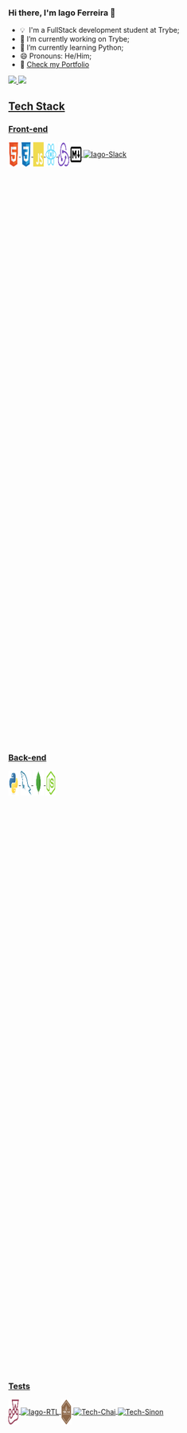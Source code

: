 
### Hi there, I'm Iago Ferreira 👋

- 💡 &nbsp;I'm a FullStack development student at Trybe;
- 🔭 I’m currently working on Trybe;
- 🌱 I’m currently learning Python;
- 😄 Pronouns: He/Him;
- 📃 <a href="https://iagopferreira.github.io/portfolio-react/" target="_blank">Check my Portfolio</a>

<section>
  <a href="https://github.com/IagoPFerreira">
  <img height="180em" src="https://github-readme-stats.vercel.app/api?username=IagoPFerreira&show_icons=true&theme=tokyonight&include_all_commits=true&count_private=true"/>
  <img height="180em" src="https://github-readme-stats.vercel.app/api/top-langs/?username=IagoPFerreira&layout=compact&langs_count=7&theme=tokyonight"/>
</section>
  
  ## Tech Stack

  ### Front-end
  
 <section style="align-items: center; height: 30vh; width: 70%; ">
  <img align="center" alt="Iago-HTML" height="50" width="6%" src="https://raw.githubusercontent.com/devicons/devicon/master/icons/html5/html5-original.svg">
  <img align="center" alt="Iago-CSS" height="50" width="6%" src="https://raw.githubusercontent.com/devicons/devicon/master/icons/css3/css3-original.svg">
  <img align="center" alt="Iago-Js" height="50" width="6%" src="https://raw.githubusercontent.com/devicons/devicon/master/icons/javascript/javascript-plain.svg">
  <img align="center" alt="Iago-React" height="50" width="6%" src="https://raw.githubusercontent.com/devicons/devicon/master/icons/react/react-original.svg">
  <img align="center" alt="Iago-Redux" height="50" width="6%" src="https://raw.githubusercontent.com/devicons/devicon/master/icons/redux/redux-original.svg">
  <img align="center" alt="Iago-Markdown" height="50" width="6%" src="https://raw.githubusercontent.com/devicons/devicon/master/icons/markdown/markdown-original.svg">
  <img align="center" alt="Iago-Slack" height="50" width="6%" src="https://img.icons8.com/color/48/000000/bootstrap.png">
</section>
 
 ### Back-end

<section style="align-items: center; height: 30vh; width: 70%; ">
  <img align="center" alt="Iago-Python"height="50" width="6%" src="https://raw.githubusercontent.com/devicons/devicon/master/icons/python/python-original.svg">
  <img align="center" alt="Iago-MySQL" height="50" width="6%" src="https://raw.githubusercontent.com/devicons/devicon/master/icons/mysql/mysql-original.svg">
  <img align="center" alt="Iago-Mongo" height="50" width="6%" src="https://raw.githubusercontent.com/devicons/devicon/master/icons/mongodb/mongodb-original.svg">
  <img align="center" alt="Iago-Nodejs" height="50" width="6%" src="https://raw.githubusercontent.com/devicons/devicon/master/icons/nodejs/nodejs-original.svg">
</section>

 ### Tests

<section style="align-items: center; height: 30vh; width: 70%; ">
  <img align="center" alt="Iago-Jest" height="50" width="6%" src="https://raw.githubusercontent.com/devicons/devicon/master/icons/jest/jest-plain.svg">
  <img align="center" alt="Iago-RTL" height="50" width="6%" src="https://testing-library.com/img/octopus-128x128.png"/>
  <img align="center" alt="Tech-Mocha" height="50" width="6%" src="https://raw.githubusercontent.com/devicons/devicon/master/icons/mocha/mocha-plain.svg" />
  <img align="center" alt="Tech-Chai" height="50" width="6%" src="https://avatars.githubusercontent.com/u/1515293?s=200&v=4" />
  <img align="center" alt="Tech-Sinon" height="50" width="6%" src="https://sinonjs.org/assets/images/logo.png" />
</section>
  
 ### Tools

<section style="align-items: center; height: 30vh; width: 70%; ">
  <img align="center" alt="Iago-Linux" height="50" width="6%" src="https://raw.githubusercontent.com/devicons/devicon/master/icons/linux/linux-original.svg">
  <img align="center" alt="Iago-VSCode" height="50" width="6%" src="https://www.vectorlogo.zone/logos/visualstudio_code/visualstudio_code-icon.svg">
  <img align="center" alt="Iago-Slack" height="50" width="6%" src="https://www.vectorlogo.zone/logos/slack/slack-icon.svg">
  <img align="center" alt="Iago-Trello" height="50" width="6%" src="https://www.vectorlogo.zone/logos/trello/trello-icon.svg">
  <img align="center" alt="Tech-heroku" height="50" width="6%" src="https://avatars.githubusercontent.com/u/23211?s=200&v=4" />
</section>
  
---

<section style="margin-top: 50px"> 
  <a href="https://www.instagram.com/iago_PFerreira/" target="_blank"><img src="https://img.shields.io/badge/-Instagram-%23E4405F?style=for-the-badge&logo=instagram&logoColor=white" target="_blank"></a>
  <a href = "mailto:iago.pferreiravr@gmail.com"><img src="https://img.shields.io/badge/-Gmail-%23333?style=for-the-badge&logo=gmail&logoColor=white" target="_blank"></a>
  <a href="https://www.linkedin.com/in/iago-de-paula-ferreira-45b501128/" target="blank"><img src="https://img.shields.io/badge/-LinkedIn-%230077B5?style=for-the-badge&logo=linkedin&logoColor=white" target="_blank"></a> 
 
 
</section>


## Thank you for visiting my profile. :gem:
![Visitor Count](https://profile-counter.glitch.me/IagoPFerreira/count.svg)
